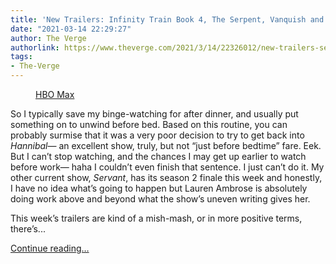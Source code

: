 ```yaml
---
title: 'New Trailers: Infinity Train Book 4, The Serpent, Vanquish and more'
date: "2021-03-14 22:29:27"
author: The Verge
authorlink: https://www.theverge.com/2021/3/14/22326012/new-trailers-serpent-infinity-train-vanquish-falcon-winter-soldier-netflix-marvel-disney-hbo
tags:
- The-Verge
---
```

<figure>
      <img alt="" src="https://cdn.vox-cdn.com/thumbor/fUKNPD225HeJIy68Rj_HtLqLPts=/44x0:1481x958/1310x873/cdn.vox-cdn.com/uploads/chorus_image/image/68964867/trailerz.0.jpg" />
        <figcaption><a class="ql-link" href="https://www.youtube.com/watch?v=T_eiKWvQxZ8&amp;ab_channel=HBOMax" target="_blank">HBO Max</a></figcaption>
    </figure>

  <p id="Dkqn0b">So I typically save my binge-watching for after dinner, and usually put something on to unwind before bed. Based on this routine, you can probably surmise that it was a very poor decision to try to get back into <em>Hannibal</em>— an excellent show, truly, but not “just before bedtime” fare. Eek. But I can’t stop watching, and the chances I may get up earlier to watch before work— haha I couldn’t even finish that sentence. I just can’t do it. My other current show, <em>Servant</em>, has its season 2 finale this week and honestly, I  have no idea what’s going to happen but Lauren Ambrose is absolutely doing work above and beyond what the show’s uneven writing gives her. </p>
<p id="BrJ5Ko">This week’s trailers are kind of a mish-mash, or in more positive terms, there’s...</p>
  <p>
    <a href="https://www.theverge.com/2021/3/14/22326012/new-trailers-serpent-infinity-train-vanquish-falcon-winter-soldier-netflix-marvel-disney-hbo">Continue reading&hellip;</a>
  </p>
